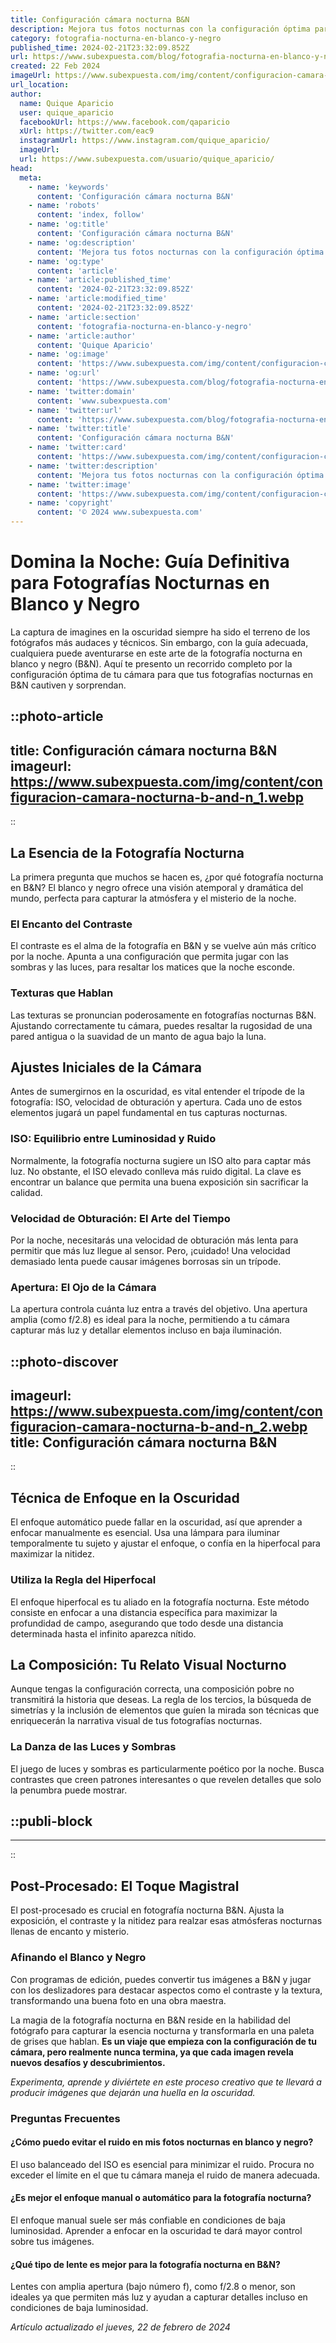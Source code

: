 ```yaml
---
title: Configuración cámara nocturna B&N
description: Mejora tus fotos nocturnas con la configuración óptima para cámaras B&N. Consejos profesionales para capturas impresionantes.
category: fotografia-nocturna-en-blanco-y-negro
published_time: 2024-02-21T23:32:09.852Z
url: https://www.subexpuesta.com/blog/fotografia-nocturna-en-blanco-y-negro/configuracion-camara-nocturna-b-and-n
created: 22 Feb 2024
imageUrl: https://www.subexpuesta.com/img/content/configuracion-camara-nocturna-b-and-n_1.webp
url_location:
author:
  name: Quique Aparicio
  user: quique_aparicio
  facebookUrl: https://www.facebook.com/qaparicio
  xUrl: https://twitter.com/eac9
  instagramUrl: https://www.instagram.com/quique_aparicio/
  imageUrl: 
  url: https://www.subexpuesta.com/usuario/quique_aparicio/
head:
  meta:
    - name: 'keywords'
      content: 'Configuración cámara nocturna B&N'
    - name: 'robots'
      content: 'index, follow'
    - name: 'og:title'
      content: 'Configuración cámara nocturna B&N'
    - name: 'og:description'
      content: 'Mejora tus fotos nocturnas con la configuración óptima para cámaras B&N. Consejos profesionales para capturas impresionantes.'
    - name: 'og:type'
      content: 'article'
    - name: 'article:published_time'
      content: '2024-02-21T23:32:09.852Z'
    - name: 'article:modified_time'
      content: '2024-02-21T23:32:09.852Z'
    - name: 'article:section'
      content: 'fotografia-nocturna-en-blanco-y-negro'
    - name: 'article:author'
      content: 'Quique Aparicio'
    - name: 'og:image'
      content: 'https://www.subexpuesta.com/img/content/configuracion-camara-nocturna-b-and-n_1.webp'
    - name: 'og:url'
      content: 'https://www.subexpuesta.com/blog/fotografia-nocturna-en-blanco-y-negro/configuracion-camara-nocturna-b-and-n'
    - name: 'twitter:domain'
      content: 'www.subexpuesta.com'
    - name: 'twitter:url'
      content: 'https://www.subexpuesta.com/blog/fotografia-nocturna-en-blanco-y-negro/configuracion-camara-nocturna-b-and-n'
    - name: 'twitter:title'
      content: 'Configuración cámara nocturna B&N'
    - name: 'twitter:card'
      content: 'https://www.subexpuesta.com/img/content/configuracion-camara-nocturna-b-and-n_1.webp'
    - name: 'twitter:description'
      content: 'Mejora tus fotos nocturnas con la configuración óptima para cámaras B&N. Consejos profesionales para capturas impresionantes.'
    - name: 'twitter:image'
      content: 'https://www.subexpuesta.com/img/content/configuracion-camara-nocturna-b-and-n_1.webp'
    - name: 'copyright'
      content: '© 2024 www.subexpuesta.com'
---
```

# Domina la Noche: Guía Definitiva para Fotografías Nocturnas en Blanco y Negro

La captura de imagines en la oscuridad siempre ha sido el terreno de los fotógrafos más audaces y técnicos. Sin embargo, con la guía adecuada, cualquiera puede aventurarse en este arte de la fotografía nocturna en blanco y negro (B&N). Aquí te presento un recorrido completo por la configuración óptima de tu cámara para que tus fotografías nocturnas en B&N cautiven y sorprendan.


::photo-article
---
title: Configuración cámara nocturna B&N
imageurl: https://www.subexpuesta.com/img/content/configuracion-camara-nocturna-b-and-n_1.webp
---
::


## La Esencia de la Fotografía Nocturna

La primera pregunta que muchos se hacen es, ¿por qué fotografía nocturna en B&N? El blanco y negro ofrece una visión atemporal y dramática del mundo, perfecta para capturar la atmósfera y el misterio de la noche.

### El Encanto del Contraste

El contraste es el alma de la fotografía en B&N y se vuelve aún más crítico por la noche. Apunta a una configuración que permita jugar con las sombras y las luces, para resaltar los matices que la noche esconde.

### Texturas que Hablan

Las texturas se pronuncian poderosamente en fotografías nocturnas B&N. Ajustando correctamente tu cámara, puedes resaltar la rugosidad de una pared antigua o la suavidad de un manto de agua bajo la luna.

## Ajustes Iniciales de la Cámara

Antes de sumergirnos en la oscuridad, es vital entender el trípode de la fotografía: ISO, velocidad de obturación y apertura. Cada uno de estos elementos jugará un papel fundamental en tus capturas nocturnas.

### ISO: Equilibrio entre Luminosidad y Ruido

Normalmente, la fotografía nocturna sugiere un ISO alto para captar más luz. No obstante, el ISO elevado conlleva más ruido digital. La clave es encontrar un balance que permita una buena exposición sin sacrificar la calidad.

### Velocidad de Obturación: El Arte del Tiempo

Por la noche, necesitarás una velocidad de obturación más lenta para permitir que más luz llegue al sensor. Pero, ¡cuidado! Una velocidad demasiado lenta puede causar imágenes borrosas sin un trípode.

### Apertura: El Ojo de la Cámara

La apertura controla cuánta luz entra a través del objetivo. Una apertura amplia (como f/2.8) es ideal para la noche, permitiendo a tu cámara capturar más luz y detallar elementos incluso en baja iluminación.


::photo-discover
---
imageurl: https://www.subexpuesta.com/img/content/configuracion-camara-nocturna-b-and-n_2.webp
title: Configuración cámara nocturna B&N
---
::


## Técnica de Enfoque en la Oscuridad

El enfoque automático puede fallar en la oscuridad, así que aprender a enfocar manualmente es esencial. Usa una lámpara para iluminar temporalmente tu sujeto y ajustar el enfoque, o confía en la hiperfocal para maximizar la nitidez.

### Utiliza la Regla del Hiperfocal

El enfoque hiperfocal es tu aliado en la fotografía nocturna. Este método consiste en enfocar a una distancia específica para maximizar la profundidad de campo, asegurando que todo desde una distancia determinada hasta el infinito aparezca nítido.

## La Composición: Tu Relato Visual Nocturno

Aunque tengas la configuración correcta, una composición pobre no transmitirá la historia que deseas. La regla de los tercios, la búsqueda de simetrías y la inclusión de elementos que guíen la mirada son técnicas que enriquecerán la narrativa visual de tus fotografías nocturnas.

### La Danza de las Luces y Sombras

El juego de luces y sombras es particularmente poético por la noche. Busca contrastes que creen patrones interesantes o que revelen detalles que solo la penumbra puede mostrar.


  ::publi-block
  ---
  ---
  ::
  
  
## Post-Procesado: El Toque Magistral

El post-procesado es crucial en fotografía nocturna B&N. Ajusta la exposición, el contraste y la nitidez para realzar esas atmósferas nocturnas llenas de encanto y misterio.

### Afinando el Blanco y Negro

Con programas de edición, puedes convertir tus imágenes a B&N y jugar con los deslizadores para destacar aspectos como el contraste y la textura, transformando una buena foto en una obra maestra.

La magia de la fotografía nocturna en B&N reside en la habilidad del fotógrafo para capturar la esencia nocturna y transformarla en una paleta de grises que hablan. **Es un viaje que empieza con la configuración de tu cámara, pero realmente nunca termina, ya que cada imagen revela nuevos desafíos y descubrimientos.**

*Experimenta, aprende y diviértete en este proceso creativo que te llevará a producir imágenes que dejarán una huella en la oscuridad.*

### Preguntas Frecuentes

#### ¿Cómo puedo evitar el ruido en mis fotos nocturnas en blanco y negro?
El uso balanceado del ISO es esencial para minimizar el ruido. Procura no exceder el límite en el que tu cámara maneja el ruido de manera adecuada.

#### ¿Es mejor el enfoque manual o automático para la fotografía nocturna?
El enfoque manual suele ser más confiable en condiciones de baja luminosidad. Aprender a enfocar en la oscuridad te dará mayor control sobre tus imágenes.

#### ¿Qué tipo de lente es mejor para la fotografía nocturna en B&N?
Lentes con amplia apertura (bajo número f), como f/2.8 o menor, son ideales ya que permiten más luz y ayudan a capturar detalles incluso en condiciones de baja luminosidad.

_Artículo actualizado el jueves, 22 de febrero de 2024_